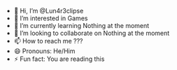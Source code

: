 - 👋 Hi, I’m @Lun4r3clipse
- 👀 I’m interested in Games
- 🌱 I’m currently learning Nothing at the moment
- 💞️ I’m looking to collaborate on Nothing at the moment
- 📫 How to reach me ???
- 😄 Pronouns: He/Him
- ⚡ Fun fact: You are reading this

<!---
Lun4r3clipse/Lun4r3clipse is a ✨ special ✨ repository because its `README.md` (this file) appears on your GitHub profile.
You can click the Preview link to take a look at your changes.
--->
